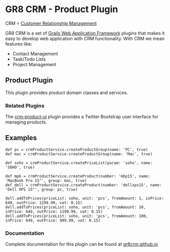 # GR8 CRM - Product Plugin

CRM = [Customer Relationship Management](http://en.wikipedia.org/wiki/Customer_relationship_management)

GR8 CRM is a set of [Grails Web Application Framework](http://www.grails.org/)
plugins that makes it easy to develop web application with CRM functionality.
With CRM we mean features like:

- Contact Management
- Task/Todo Lists
- Project Management


## Product Plugin
This plugin provides product domain classes and services.

### Related Plugins
The [crm-product-ui](https://github.com/technipelago/grails-crm-product-ui) plugin provides
a Twitter Bootstrap user interface for managing products.

## Examples

    def pc = crmProductService.createProductGroup(name: 'PC', true)
    def mac = crmProductService.createProductGroup(name: 'Mac', true)

    def soho = crmProductService.createPriceList(param: 'soho', name: 'SOHO', true)

    def mpb = crmProductService.createProduct(number: 'mbp15', name: 'MacBook Pro 15"', group: mac, true)
    def dell = crmProductService.createProduct(number: 'dellxps15', name: 'Dell XPS 15"', group: pc, true)

    dell.addToPrices(priceList: soho, unit: 'pcs', fromAmount: 1, inPrice: 649, outPrice: 1299.99, vat: 0.15)
    dell.addToPrices(priceList: soho, unit: 'pcs', fromAmount: 10, inPrice: 649, outPrice: 1199.99, vat: 0.15)
    dell.addToPrices(priceList: soho, unit: 'pcs', fromAmount: 100, inPrice: 649, outPrice: 999.99, vat: 0.15)

### Documentation

Complete documentation for this plugin can be found at [gr8crm.github.io](http://gr8crm.github.io/plugins/crm-product/)
